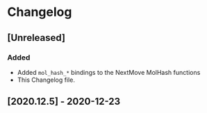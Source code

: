 # Changelog

## [Unreleased]

### Added

- Added `mol_hash_*` bindings to the NextMove MolHash functions
- This Changelog file.

## [2020.12.5] - 2020-12-23
